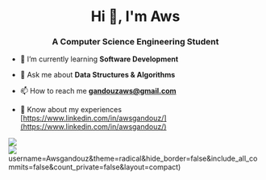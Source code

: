 <h1 align="center">Hi 👋, I'm Aws</h1>
<h3 align="center">A Computer Science Engineering Student</h3>


- 🌱 I’m currently learning **Software Development**  

- 💬 Ask me about **Data Structures & Algorithms**

- 📫 How to reach me **gandouzaws@gmail.com**

- 📄 Know about my experiences [https://www.linkedin.com/in/awsgandouz/](https://www.linkedin.com/in/awsgandouz/)

![](https://github-readme-stats.vercel.app/api?username=Awsgandouz&theme=radical&hide_border=false&include_all_commits=false&count_private=false)<br/>
![](https://github-readme-streak-stats.herokuapp.com/?user=Awsgandouz&theme=radical&hide_border=false)<br/>
username=Awsgandouz&theme=radical&hide_border=false&include_all_commits=false&count_private=false&layout=compact)




